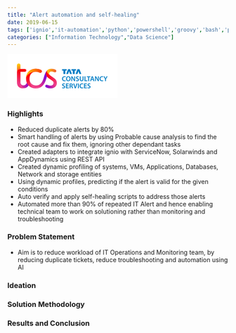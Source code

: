 ```yaml
---
title: "Alert automation and self-healing"
date: 2019-06-15
tags: ['ignio','it-automation','python','powershell','groovy','bash','postgresql','service-now','email','solarwinds','integration','appdynamics','artificial-intelligence','ssl','rabbitmq','kafka','linux','windows','ansible','vmware','cloud-computing','distributed-systems','eureka','neo4j','hdfs','yarn','hadoop','zookeeper','activemq','elasticsearch','logstash','kibana','beats','ci-cd-pipeline','haproxy']
categories: ["Information Technology","Data Science"]
---
```

![TCS Logo](./images/tcs-logo.png)
### Highlights
* Reduced duplicate alerts by 80%
* Smart handling of alerts by using Probable cause analysis to find the root cause and fix them, ignoring other dependant tasks
* Created adapters to integrate ignio with ServiceNow, Solarwinds and AppDynamics using REST API
* Created dynamic profiling of systems, VMs, Applications, Databases, Network and storage entities
* Using dynamic profiles, predicting if the alert is valid for the given conditions
* Auto verify and apply self-healing scripts to address those alerts
* Automated more than 90% of repeated IT Alert and hence enabling technical team to work on solutioning rather than monitoring and troubleshooting

<!--more-->
### Problem Statement
* Aim is to reduce workload of IT Operations and Monitoring team, by reducing duplicate tickets, reduce troubleshooting and automation using AI
### Ideation

### Solution Methodology

### Results and Conclusion